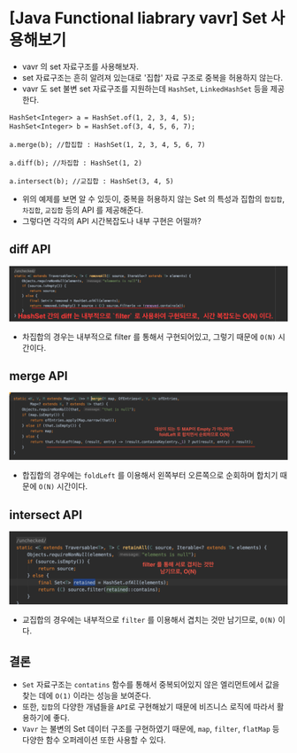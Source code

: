 # [Java Functional liabrary vavr] Set 사용해보기

* vavr 의 set 자료구조를 사용해보자.
* set 자료구조는 흔히 알려져 있는대로 '집합' 자료 구조로 중복을 허용하지 않는다.
* vavr 도 set 불변 set 자료구조를 지원하는데 `HashSet`, `LinkedHashSet` 등을 제공한다.

```
HashSet<Integer> a = HashSet.of(1, 2, 3, 4, 5);
HashSet<Integer> b = HashSet.of(3, 4, 5, 6, 7);

a.merge(b); //합집합 : HashSet(1, 2, 3, 4, 5, 6, 7)

a.diff(b); //차집합 : HashSet(1, 2)

a.intersect(b); //교집합 : HashSet(3, 4, 5)
```

* 위의 예제를 보면 알 수 있듯이, 중복을 허용하지 않는 Set 의 특성과 집합의 `합집합`, `차집합`, `교집합`
등의 API 를 제공해준다.
* 그렇다면 각각의 API 시간복잡도나 내부 구현은 어떨까?

## diff API

![diff](../../static/java/vavr/hashset-diff.png)

* 차집합의 경우는 내부적으로 filter 를 통해서 구현되어있고, 그렇기 때문에 `O(N)` 시간이다.

## merge API

![merge](../../static/java/vavr/hashset-merge.png)

* 합집합의 경우에는 `foldLeft` 를 이용해서 왼쪽부터 오른쪽으로 순회하며 합치기 때문에  `O(N)`
시간이다.


## intersect API

![intersect](../../static/java/vavr/hashset-intersect.png)

* 교집합의 경우에는 내부적으로 `filter` 를 이용해서 겹치는 것만 남기므로, `O(N)` 이다.


## 결론

* `Set` 자료구조는 `contatins` 함수를 통해서 중복되어있지 않은 엘리먼트에서 값을 찾는 데에 `O(1)`
이라는 성능을 보여준다.
* 또한, `집합`의 다양한 개념들을 `API`로 구현해놨기 때문에 비즈니스 로직에 따라서 활용하기에 좋다.
* `Vavr` 는 불변의 Set 데이터 구조를 구현하였기 때문에, `map`, `filter`, `flatMap` 등 다양한
함수 오퍼레이션 또한 사용할 수 있다.
